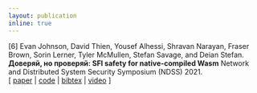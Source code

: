 ```yaml
---
layout: publication
inline: true
---
```

<tr valign="top">
<td class="bibtexnumber" align="right">
[6]
</td>
<td class="bibtexitem">
Evan Johnson, David Thien, Yousef Alhessi, Shravan Narayan, Fraser Brown, Sorin Lerner, Tyler McMullen, Stefan Savage, and Deian Stefan.
<b>Доверяй, но проверяй: SFI safety for native-compiled Wasm</b>
Network and Distributed System Security Symposium (NDSS) 2021. <br> 
[ 
<a href="https://cseweb.ucsd.edu//~dstefan/pubs/johnson:2021:veriwasm.pdf">paper</a>
 | 
<a href="https://github.com/PLSysSec/veriwasm">code</a>
 | 
<a href="https://cseweb.ucsd.edu//~dstefan/pubs/johnson:2021:veriwasm.bib">bibtex</a>
 |
<a href="https://www.youtube.com/watch?v=v7PR2Ly9Il0&list=PLfUWWM-POgQuUkQCL2dXWgaIPMjNgcy4B&index=3">video</a>
]
</td>
</tr>
